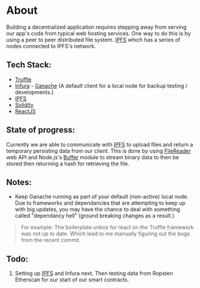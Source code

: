 # About

Building a decentralized application requires stepping away from serving our app's code from typical web hosting services. One way to do this is by using a peer to peer distributed file system. [IPFS](https://ipfs.io/) which has a series of nodes connected to IPFS's network.

## Tech Stack:
- [Truffle](https://truffleframework.com/)
- [Infura](https://infura.io/) - [Ganache](https://truffleframework.com/ganache) (A default client for a local node for backup testing / developments.)
- [IPFS](https://ipfs.io/)
- [Solidity](https://solidity.readthedocs.io/en/develop/)
- [ReactJS](https://reactjs.org/)

## State of progress:

Currently we are able to communicate with [IPFS](https://ipfs.io/) to upload files and return a temporary persisting data from our client. This is done by using [FileReader](https://developer.mozilla.org/en-US/docs/Web/API/FileReader) web API and Node.js's [Buffer](https://www.w3schools.com/nodejs/ref_buffer.asp) module to stream binary data to then be stored then returning a hash for retrieving the file.

## Notes:

- Keep Ganache running as part of your default (non-active) local node. Due to frameworks and dependancies that are attempting to keep up with big updates, you may have the chance to deal with something called "dependancy hell" (ground breaking changes as a result.)

> For example: The boilerplate unbox for react on the Truffle framework was not up to date. Which lead to me manually figuring out the bugs from the recent commit.

## Todo:

1. Setting up [IPFS](https://ipfs.io/) and Infura next. Then testing data from Ropsten Etherscan for our start of our smart contracts.